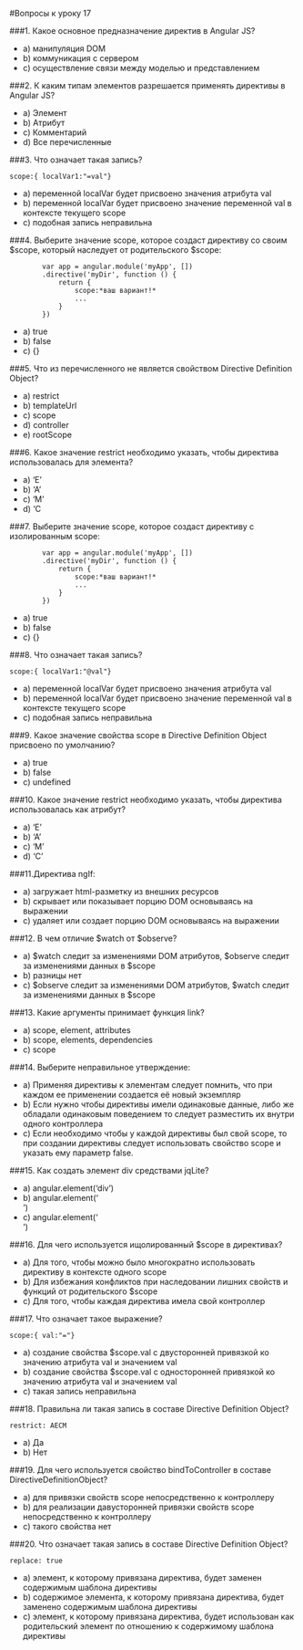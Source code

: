 #Вопросы к уроку 17 

###1. Какое основное предназначение директив в Angular JS? 
* a) манипуляция DOM
* b) коммуникация с сервером
* c) осуществление связи между моделью и представлением 

###2. К каким типам элементов разрешается применять директивы в Angular JS? 
* a) Элемент
* b) Атрибут
* c) Комментарий
* d) Все перечисленные 

###3. Что означает такая запись?
```
scope:{ localVar1:"=val"}
```
* a) переменной localVar будет присвоено значения атрибута val 
* b) переменной localVar будет присвоено значение переменной val в контексте текущего scope  
* c) подобная запись неправильна 

###4. Выберите значение scope, которое создаст директиву со своим $scope, который наследует от родительского $scope: 
```
        var app = angular.module('myApp', [])
        .directive('myDir', function () {
            return {
                scope:*ваш вариант!*
                ...
            }
        })
``` 
* a) true
* b) false
* c) {}

 ###5. Что из перечисленного не является свойством Directive Definition Object? 
* a) restrict
* b) templateUrl
* c) scope 
* d) controller 
* e) rootScope
 
###6. Какое значение restrict необходимо указать, чтобы директива использовалась для элемента? 
* a) ‘E’ 
* b) ‘A’
* c) ‘M’ 
* d) ‘C

###7. Выберите значение scope, которое создаст директиву с изолированным scope: 
```
        var app = angular.module('myApp', [])
        .directive('myDir', function () {
            return {
                scope:*ваш вариант!*
                ...
            }
        })
``` 
* a) true
* b) false
* c) {}

###8.   Что означает такая запись? 
```
scope:{ localVar1:"@val"}
```
* a) переменной localVar будет присвоено значения атрибута val 
* b) переменной localVar будет присвоено значение переменной val в контексте текущего scope  
* c) подобная запись неправильна 

###9. Какое значение свойства scope в Directive Definition Object присвоено по умолчанию? 
* a) true
* b) false
* c) undefined 

###10.  Какое значение restrict необходимо указать, чтобы директива использовалась как атрибут? 
* a) ‘E’ 
* b) ‘A’
* c) ‘M’ 
* d) ‘C’ 

###11.Директива ngIf: 
* a) загружает html-разметку из внешних ресурсов 
* b) скрывает или показывает порцию DOM основываясь на выражении
* c) удаляет или создает порцию DOM основываясь на выражении
 
###12. В чем отличие $watch от $observe? 
* a) $watch следит за изменениями DOM атрибутов, $observe следит за изменениями данных в $scope
* b) разницы нет 
* c) $observe следит за изменениями DOM атрибутов, $watch следит за изменениями данных в $scope

###13. Какие аргументы принимает функция link? 
* a) scope, element, attributes
* b) scope, elements, dependencies
* c) scope

###14. Выберите неправильное утверждение: 
* a) Применяя директивы к элементам следует помнить, что при каждом ее применении создается её новый экземпляр
* b) Если нужно чтобы директивы имели одинаковые данные, либо же обладали одинаковым поведением то следует разместить их внутри одного контроллера 
* c) Если необходимо чтобы у каждой директивы был свой scope, то при создании директивы следует использовать свойство scope и указать ему параметр false.

###15. Как создать элемент div средствами jqLite? 
* a) angular.element(‘div’) 
* b) angular.element(‘<div>’)
* c) angular.element(‘<div></div>’)

###16. Для чего используется ищолированный $scope в директивах? 
* a)  Для того, чтобы можно было многократно использовать директиву в контексте одного scope 
* b) Для избежания конфликтов при наследовании лишних свойств и функций от родительского $scope
* c) Для того, чтобы каждая директива имела свой контроллер 

###17. Что означает такое выражение? 
```
scope:{ val:"="}
```
* a) создание свойства $scope.val с двусторонней привязкой ко значению атрибута val и значением val  
* b) создание свойства $scope.val с односторонней привязкой ко значению атрибута val и значением val  
* c) такая запись неправильна

###18.  Правильна ли такая запись в составе Directive Definition Object?  
```
restrict: AECM 
```

* a) Да
* b) Нет 

###19. Для чего используется свойство bindToController в составе DirectiveDefinitionObject? 
* a) для привязки свойств scope непосредственно к контроллеру 
* b) для реализации давусторонней привязки свойств scope непосредственно к контроллеру 
* c) такого свойства нет

###20. Что означает такая запись в составе Directive Definition Object? 
```
replace: true
``` 
* a) элемент, к которому привязана директива, будет заменен содержимым шаблона директивы
* b) содержимое элемента, к которому привязана директива, будет заменено содержимым шаблона директивы
* c) элемент, к которому привязана директива, будет использован как родительский элемент по отношению к содержимому шаблона директивы 

